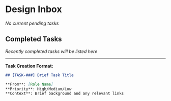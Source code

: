 # Design Inbox

_No current pending tasks_

## Completed Tasks

_Recently completed tasks will be listed here_

---

**Task Creation Format:**

```markdown
## [TASK-###] Brief Task Title

**From**: [Role Name]
**Priority**: High/Medium/Low
**Context**: Brief background and any relevant links
```
